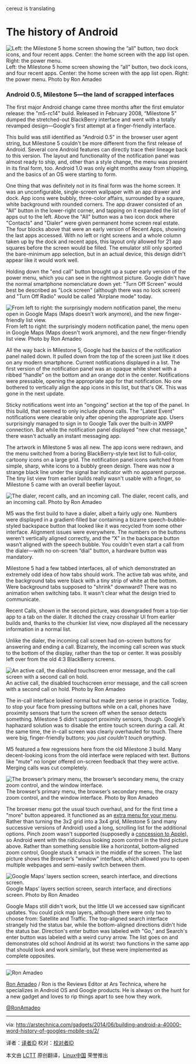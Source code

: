 cereuz is translating

The history of Android
================================================================================
![Left: the Milestone 5 home screen showing the “all" button, two dock icons, and four recent apps. Center: the home screen with the app list open. Right: the power menu.](http://cdn.arstechnica.net/wp-content/uploads/2013/12/homescree052n.jpg)
Left: the Milestone 5 home screen showing the “all" button, two dock icons, and four recent apps. Center: the home screen with the app list open. Right: the power menu.
Photo by Ron Amadeo

### Android 0.5, Milestone 5—the land of scrapped interfaces ###

The first major Android change came three months after the first emulator release: the "m5-rc14" build. Released in February 2008, “Milestone 5" dumped the stretched-out BlackBerry interface and went with a totally revamped design—Google's first attempt at a finger-friendly interface.

This build was still identified as "Android 0.5" in the browser user agent string, but Milestone 5 couldn't be more different from the first release of Android. Several core Android features can directly trace their lineage back to this version. The layout and functionality of the notification panel was almost ready to ship, and, other than a style change, the menu was present in its final form, too. Android 1.0 was only eight months away from shipping, and the basics of an OS were starting to form.

One thing that was definitely not in its final form was the home screen. It was an unconfigurable, single-screen wallpaper with an app drawer and dock. App icons were bubbly, three-color affairs, surrounded by a square, white background with rounded corners. The app drawer consisted of an "All" button in the lower-right corner, and tapping on it expanded the list of apps out to the left. Above the "All" button was a two icon dock where "Contacts" and "Dialer" were given permanent home screen real estate. The four blocks above that were an early version of Recent Apps, showing the last apps accessed. With no left or right screens and a whole column taken up by the dock and recent apps, this layout only allowed for 21 app squares before the screen would be filled. The emulator still only sported the bare-minimum app selection, but in an actual device, this design didn't appear like it would work well.

Holding down the "end call" button brought up a super early version of the power menu, which you can see in the rightmost picture. Google didn't have the normal smartphone nomenclature down yet: "Turn Off Screen" would best be described as "Lock screen" (although there was no lock screen) and "Turn Off Radio" would be called "Airplane mode" today.

![From left to right: the surprisingly modern notification panel, the menu open in Google Maps (Maps doesn't work anymore), and the new finger-friendly list view.](http://cdn.arstechnica.net/wp-content/uploads/2013/12/noti2.png)
From left to right: the surprisingly modern notification panel, the menu open in Google Maps (Maps doesn't work anymore), and the new finger-friendly list view.
Photo by Ron Amadeo

All the way back in Milestone 5, Google had the basics of the notification panel nailed down. It pulled down from the top of the screen just like it does on any modern smartphone. Current notifications displayed in a list. The first version of the notification panel was an opaque white sheet with a ribbed “handle" on the bottom and an orange dot in the center. Notifications were pressable, opening the appropriate app for that notification. No one bothered to vertically align the app icons in this list, but that's OK. This was gone in the next update.

Sticky notifications went into an "ongoing" section at the top of the panel. In this build, that seemed to only include phone calls. The "Latest Event" notifications were clearable only after opening the appropriate app. Users surprisingly managed to sign in to Google Talk over the built-in XMPP connection. But while the notification panel displayed "new chat message," there wasn't actually an instant messaging app.

The artwork in Milestone 5 was all new. The app icons were redrawn, and the menu switched from a boring BlackBerry-style text list to full-color, cartoony icons on a large grid. The notification panel icons switched from simple, sharp, white icons to a bubbly green design. There was now a strange black line under the signal bar indicator with no apparent purpose. The tiny list view from earlier builds really wasn't usable with a finger, so Milestone 5 came with an overall beefier layout.

![The dialer, recent calls, and an incoming call.](http://cdn.arstechnica.net/wp-content/uploads/2013/12/phonestuff.png)
The dialer, recent calls, and an incoming call.
Photo by Ron Amadeo

M5 was the first build to have a dialer, albeit a fairly ugly one. Numbers were displayed in a gradient-filled bar containing a bizarre speech-bubble-styled backspace button that looked like it was recycled from some other interface. Alignment issues were everywhere. The numbers on the buttons weren't vertically aligned correctly, and the “X" in the backspace button wasn’t aligned with the speech bubble. You couldn't even start a call from the dialer—with no on-screen “dial" button, a hardware button was mandatory.

Milestone 5 had a few tabbed interfaces, all of which demonstrated an extremely odd idea of how tabs should work. The active tab was white, and the background tabs were black with a tiny strip of white at the bottom. Were background tabs supposed to "shrink" downward? There was no animation when switching tabs. It wasn't clear what the design tried to communicate.

Recent Calls, shown in the second picture, was downgraded from a top-tier app to a tab on the dialer. It ditched the crazy crosshair UI from earlier builds and, thanks to the chunkier list view, now displayed all the necessary information in a normal list.

Unlike the dialer, the incoming call screen had on-screen buttons for answering and ending a call. Bizarrely, the incoming call screen was stuck to the bottom of the display, rather than the top or center. It was possibly left over from the old 4:3 BlackBerry screens.

![An active call, the disabled touchscreen error message, and the call screen with a second call on hold.](http://cdn.arstechnica.net/wp-content/uploads/2013/12/callsstuff.png)
An active call, the disabled touchscreen error message, and the call screen with a second call on hold.
Photo by Ron Amadeo

The in-call interface looked normal but made zero sense in practice. Today, to stop your face from pressing buttons while on a call, phones have proximity sensors that turn the screen off when the sensor detects something. Milestone 5 didn’t support proximity sensors, though. Google’s haphazard solution was to disable the entire touch screen during a call. At the same time, the in-call screen was clearly overhauled for touch. There were big, finger-friendly buttons; *you just couldn't touch anything*.

M5 featured a few regressions here from the old Milestone 3 build. Many decent-looking icons from the old interface were replaced with text. Buttons like "mute" no longer offered on-screen feedback that they were active. Merging calls was cut completely.

![The browser’s primary menu, the browser’s secondary menu, the crazy zoom control, and the window interface.](http://cdn.arstechnica.net/wp-content/uploads/2013/12/browser4.png)
The browser’s primary menu, the browser’s secondary menu, the crazy zoom control, and the window interface.
Photo by Ron Amadeo

The browser menu got the usual touch overhaul, and for the first time a "more" button appeared. It functioned as an [extra menu for your menu][1]. Rather than turning the 3x2 grid into a 3x4 grid, Milestone 5 (and many successive versions of Android) used a long, scrolling list for the additional options. Pinch zoom wasn't supported (supposedly a [concession to Apple][2]), so Android went with the ridiculous looking zoom control in the third picture above. Rather than something sensible like a horizontal, bottom-aligned zoom control, Google stuck it smack in the middle of the screen. The last picture shows the Browser’s "window" interface, which allowed you to open multiple webpages and semi-easily switch between them.

![Google Maps’ layers section screen, search interface, and directions screen.](http://cdn.arstechnica.net/wp-content/uploads/2013/12/amps.png)
Google Maps’ layers section screen, search interface, and directions screen.
Photo by Ron Amadeo

Google Maps still didn't work, but the little UI we accessed saw significant updates. You could pick map layers, although there were only two to choose from: Satellite and Traffic. The top-aligned search interface strangely hid the status bar, while the bottom-aligned directions didn't hide the status bar. Direction's enter button was labeled with "Go," and Search's enter button was labeled with a weird curvy arrow. The list goes on and demonstrates old school Android at its worst: two functions in the same app that should look and work similarly, but these were implemented as complete opposites.

----------

![Ron Amadeo](http://cdn.arstechnica.net/wp-content//uploads/authors/ron-amadeo-sq.jpg)

[Ron Amadeo][a] / Ron is the Reviews Editor at Ars Technica, where he specializes in Android OS and Google products. He is always on the hunt for a new gadget and loves to rip things apart to see how they work.

[@RonAmadeo][t]

--------------------------------------------------------------------------------

via: http://arstechnica.com/gadgets/2014/06/building-android-a-40000-word-history-of-googles-mobile-os/2/

译者：[译者ID](https://github.com/译者ID) 校对：[校对者ID](https://github.com/校对者ID)

本文由 [LCTT](https://github.com/LCTT/TranslateProject) 原创翻译，[Linux中国](http://linux.cn/) 荣誉推出

[1]:http://i.imgur.com/GIYGTnb.jpg
[2]:http://www.businessinsider.com/steve-jobs-on-android-founder-andy-rubin-big-arrogant-f-2013-11
[a]:http://arstechnica.com/author/ronamadeo
[t]:https://twitter.com/RonAmadeo

